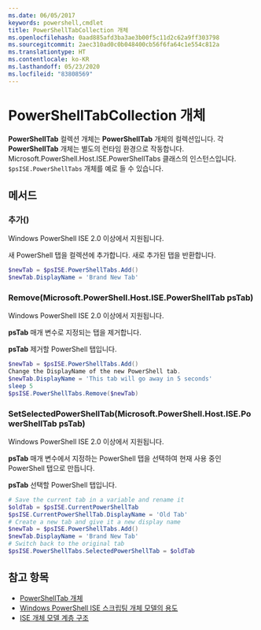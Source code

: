 ```yaml
---
ms.date: 06/05/2017
keywords: powershell,cmdlet
title: PowerShellTabCollection 개체
ms.openlocfilehash: 0aad885afd3ba3ae3b00f5c11d2c62a9ff303798
ms.sourcegitcommit: 2aec310ad0c0b048400cb56f6fa64c1e554c812a
ms.translationtype: HT
ms.contentlocale: ko-KR
ms.lasthandoff: 05/23/2020
ms.locfileid: "83808569"
---
```

# <a name="the-powershelltabcollection-object"></a>PowerShellTabCollection 개체

**PowerShellTab** 컬렉션 개체는 **PowerShellTab** 개체의 컬렉션입니다. 각 **PowerShellTab** 개체는 별도의 런타임 환경으로 작동합니다. Microsoft.PowerShell.Host.ISE.PowerShellTabs 클래스의 인스턴스입니다. `$psISE.PowerShellTabs` 개체를 예로 들 수 있습니다.

## <a name="methods"></a>메서드

### <a name="add"></a>추가\(\)

Windows PowerShell ISE 2.0 이상에서 지원됩니다.

새 PowerShell 탭을 컬렉션에 추가합니다. 새로 추가된 탭을 반환합니다.

```powershell
$newTab = $psISE.PowerShellTabs.Add()
$newTab.DisplayName = 'Brand New Tab'
```

### <a name="removemicrosoftpowershellhostisepowershelltab-pstab"></a>Remove\(Microsoft.PowerShell.Host.ISE.PowerShellTab psTab\)

Windows PowerShell ISE 2.0 이상에서 지원됩니다.

**psTab** 매개 변수로 지정되는 탭을 제거합니다.

**psTab** 제거할 PowerShell 탭입니다.

```powershell
$newTab = $psISE.PowerShellTabs.Add()
Change the DisplayName of the new PowerShell tab.
$newTab.DisplayName = 'This tab will go away in 5 seconds'
sleep 5
$psISE.PowerShellTabs.Remove($newTab)
```

### <a name="setselectedpowershelltabmicrosoftpowershellhostisepowershelltab-pstab"></a>SetSelectedPowerShellTab\(Microsoft.PowerShell.Host.ISE.PowerShellTab psTab\)

Windows PowerShell ISE 2.0 이상에서 지원됩니다.

**psTab** 매개 변수에서 지정하는 PowerShell 탭을 선택하여 현재 사용 중인 PowerShell 탭으로 만듭니다.

**psTab** 선택할 PowerShell 탭입니다.

```powershell
# Save the current tab in a variable and rename it
$oldTab = $psISE.CurrentPowerShellTab
$psISE.CurrentPowerShellTab.DisplayName = 'Old Tab'
# Create a new tab and give it a new display name
$newTab = $psISE.PowerShellTabs.Add()
$newTab.DisplayName = 'Brand New Tab'
# Switch back to the original tab
$psISE.PowerShellTabs.SelectedPowerShellTab = $oldTab
```

## <a name="see-also"></a>참고 항목

- [PowerShellTab 개체](The-PowerShellTab-Object.md)
- [Windows PowerShell ISE 스크립팅 개체 모델의 용도](Purpose-of-the-Windows-PowerShell-ISE-Scripting-Object-Model.md)
- [ISE 개체 모델 계층 구조](The-ISE-Object-Model-Hierarchy.md)
